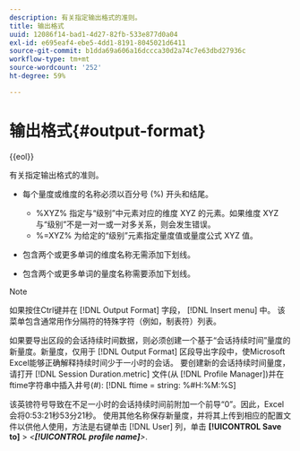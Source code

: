 ```yaml
---
description: 有关指定输出格式的准则。
title: 输出格式
uuid: 12086f14-bad1-4d27-82fb-533e877d0a04
exl-id: e695eaf4-ebe5-4dd1-8191-8045021d6411
source-git-commit: b1dda69a606a16dccca30d2a74c7e63dbd27936c
workflow-type: tm+mt
source-wordcount: '252'
ht-degree: 59%

---
```


# 输出格式{#output-format}

{{eol}}

有关指定输出格式的准则。

* 每个量度或维度的名称必须以百分号 (%) 开头和结尾。

   * %XYZ% 指定与“级别”中元素对应的维度 XYZ 的元素。如果维度 XYZ 与“级别”不是一对一或一对多关系，则会发生错误。
   * %=XYZ% 为给定的“级别”元素指定量度值或量度公式 XYZ 值。

* 包含两个或更多单词的维度名称无需添加下划线。
* 包含两个或更多单词的量度名称需要添加下划线。

>[!NOTE]
>
>如果按住Ctrl键并在 [!DNL Output Format] 字段， [!DNL Insert menu] 中。 该菜单包含通常用作分隔符的特殊字符（例如，制表符）列表。

如果要导出区段的会话持续时间数据，则必须创建一个基于“会话持续时间”量度的新量度。新量度，仅用于 [!DNL Output Format] 区段导出字段中，使Microsoft Excel能够正确解释持续时间少于一小时的会话。 要创建新的会话持续时间量度，请打开 [!DNL Session Duration.metric] 文件(从 [!DNL Profile Manager])并在ftime字符串中插入井号(#): [!DNL ftime = string: %#H:%M:%S]

该英镑符号导致在不足一小时的会话持续时间前附加一个前导“0”。因此，Excel会将0:53:21秒53分21秒。 使用其他名称保存新量度，并将其上传到相应的配置文件以供他人使用，方法是右键单击 [!DNL User] 列，单击 **[!UICONTROL Save to]** > *&lt;**[!UICONTROL profile name]**>*.
